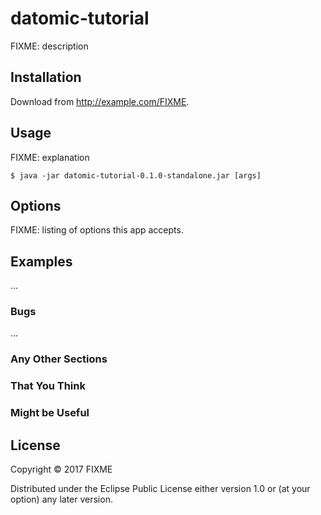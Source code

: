 # datomic-tutorial

FIXME: description

## Installation

Download from http://example.com/FIXME.

## Usage

FIXME: explanation

    $ java -jar datomic-tutorial-0.1.0-standalone.jar [args]

## Options

FIXME: listing of options this app accepts.

## Examples

...

### Bugs

...

### Any Other Sections
### That You Think
### Might be Useful

## License

Copyright © 2017 FIXME

Distributed under the Eclipse Public License either version 1.0 or (at
your option) any later version.
